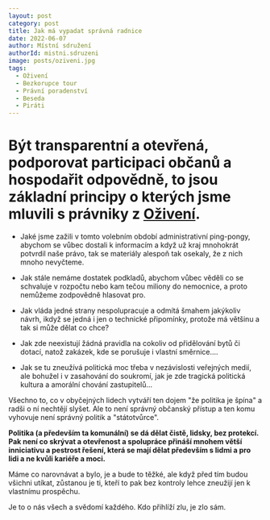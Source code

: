 ```yaml
---
layout: post
category: post
title: Jak má vypadat správná radnice 
date: 2022-06-07
author: Místní sdružení
authorId: mistni.sdruzeni 
image: posts/oziveni.jpg
tags:
  - Oživení
  - Bezkorupce tour
  - Právní poradenství
  - Beseda
  - Piráti
---
```


# Být transparentní a otevřená, podporovat participaci občanů a hospodařit odpovědně, to jsou základní principy o kterých jsme mluvili s právniky z [Oživení](https://www.oziveni.cz/).
 
* Jaké jsme zažili v tomto volebním období administrativní ping-pongy, abychom se vůbec dostali k informacím a když už kraj mnohokrát potvrdil naše právo, tak se materiály alespoň tak osekaly, že z nich mnoho nevyčteme.

* Jak stále nemáme dostatek podkladů, abychom vůbec věděli co se schvaluje v rozpočtu nebo kam tečou miliony do nemocnice, a proto nemůžeme zodpovědně hlasovat pro.

* Jak vláda jedné strany nespolupracuje a odmítá šmahem jakýkoliv návrh, ikdyž se jedná i jen o technické připomínky, protože má většinu a tak si může dělat co chce?

* Jak zde neexistují žádná pravidla na cokoliv od přidělování bytů či dotací, natož zakázek, kde se porušuje i vlastní směrnice....

* Jak se tu zneužívá politická moc třeba v nezávislosti veřejných medií, ale bohužel i v zasahování do soukromí, jak je zde tragická politická kultura a amorální chování zastupitelů...

Všechno to, co v obyčejných lidech vytváří ten dojem "že politika je špína" a radši o ní nechtějí slyšet. Ale to není správný občanský přístup a ten komu vyhovuje není správný politik a "státotvůrce". 

**Politika (a především ta komunální) se dá dělat čistě, lidsky, bez protekcí. Pak není co skrývat a otevřenost a spolupráce přináší mnohem větší inniciativu a pestrost řešení, která se mají dělat především s lidmi a pro lidi a ne kvůli kariéře a moci.**

Máme co narovnávat a bylo, je a bude to těžké, ale když před tím budou všichni utíkat, zůstanou je ti, kteří to pak bez kontroly lehce zneužijí jen k vlastnímu prospěchu. 

Je to o nás všech a svědomí každého. Kdo přihlíží zlu, je zlo sám.   



